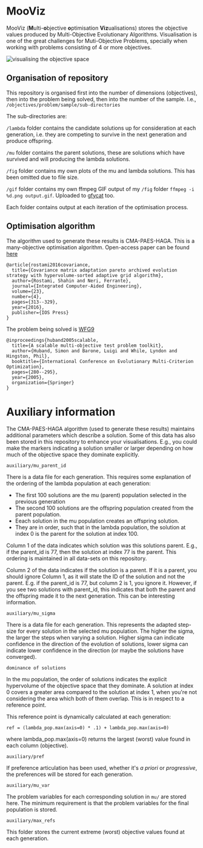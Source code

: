# MooViz

MooViz (**M**ulti-**o**bjective **o**ptimisation **Viz**ualisations) stores the objective values produced by Multi-Objective Evolutionary Algorithms. Visualisation is one of the great challenges for Muti-Objective Problems, specially when working with problems consisting of 4 or more objectives.

![visualising the objective space](gif/3D_DTLZ2_Shahin.gif)

## Organisation of repository

This repository is organised first into the number of dimensions (objectives), then into the problem being solved, then into the number of the sample. I.e., `/objectives/problem/sample/sub-directories`

 The sub-directories are:

`/lambda` folder contains the candidate solutions up for consideration at each generation, i.e. they are competing to survive in the next generation and produce offspring.

`/mu` folder contains the parent solutions, these are solutions which have survived and will producing the lambda solutions.

`/fig` folder contains my own plots of the mu and lambda solutions. This has been omitted due to file size.

`/gif` folder contains my own ffmpeg GIF output of my `/fig` folder `ffmpeg -i %d.png output.gif`. Uploaded to [gfycat](https://gfycat.com/EnragedLikelyBarnacle) too.

Each folder contains output at each iteration of the optimisation process.

## Optimisation algorithm

The algorithm used to generate these results is CMA-PAES-HAGA. This is a many-objective optimisation algorithm.  Open-access paper can be found [here](http://eprints.bournemouth.ac.uk/24371/)

```
@article{rostami2016covariance,
  title={Covariance matrix adaptation pareto archived evolution strategy with hypervolume-sorted adaptive grid algorithm},
  author={Rostami, Shahin and Neri, Ferrante},
  journal={Integrated Computer-Aided Engineering},
  volume={23},
  number={4},
  pages={313--329},
  year={2016},
  publisher={IOS Press}
}
```


The problem being solved is [WFG9](http://www.wfg.csse.uwa.edu.au/toolkit/)

```
@inproceedings{huband2005scalable,
  title={A scalable multi-objective test problem toolkit},
  author={Huband, Simon and Barone, Luigi and While, Lyndon and Hingston, Phil},
  booktitle={International Conference on Evolutionary Multi-Criterion Optimization},
  pages={280--295},
  year={2005},
  organization={Springer}
}
```

# Auxiliary information
The CMA-PAES-HAGA algorithm (used to generate these results) maintains additional parameters which describe a solution. Some of this data has also been stored in this repository to enhance your visualisations. E.g., you could make the markers indicating a solution smaller or larger depending on how much of the objective space they dominate explicitly.

`auxiliary/mu_parent_id`

There is a data file for each generation. This requires some explanation of the ordering of the lambda population at each generation:
- The first 100 solutions are the mu (parent) population selected in the previous generation
- The second 100 solutions are the offspring population created from the parent population.
- Eeach solution in the mu population creates an offspring solution.
- They are in order, such that in the lambda population, the solution at index 0 is the parent for the solution at index 100.

Column 1 of the data indicates which solution was this solutions parent. E.g., if the parent_id is 77, then the solution at index 77 is the parent. This ordering is maintained in all data-sets on this repository.

Column 2 of the data indicates if the solution is a parent. If it is a parent, you should ignore Column 1, as it will state the ID of the solution and not the parent. E.g. if the parent_id is 77, but column 2 is 1, you ignore it. However, if you see two solutions with parent_id, this indicates that both the parent and the offspring made it to the next generation. This can be interesting information. 

`auxiliary/mu_sigma`

There is a data file for each generation. This represents the adapted step-size for every solution in the selected mu population. The higher the sigma, the larger the steps when varying a solution. Higher sigma can indicate confidence in the direction of the evolution of solutions, lower sigma can indicate lower confidence in the direction (or maybe the solutions have converged).

`dominance of solutions`

In the mu population, the order of solutions indicates the explicit hypervolume of the objective space that they dominate. A solution at index 0 covers a greater area compared to the solution at index 1, when you're not considering the area which both of them overlap. This is in respect to a reference point. 

This reference point is dynamically calculated at each generation:

```
ref = (lambda_pop.max(axis=0) * .1) + lambda_pop.max(axis=0)
```

where lambda_pop.max(axis=0) returns the largest (worst) value found in each column (objective).

`auxiliary/pref`

If preference articulation has been used, whether it's *a priori* or *progressive*, the preferences will be stored for each generation.

`auxiliary/mu_var`

The problem variables for each corresponding solution in `mu/` are stored here. The minimum requirement is that the problem variables for the final population is stored.

`auxiliary/max_refs`

This folder stores the current extreme (worst) objective values found at each generation. 
